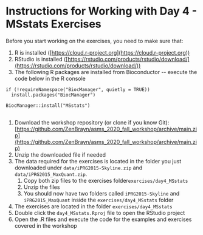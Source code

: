 # Instructions for Working with Day 4 - MSstats Exercises

Before you start working on the exercises, you need to make sure that:

1. R is installed ([https://cloud.r-project.org](https://cloud.r-project.org))
2. RStudio is installed ([https://rstudio.com/products/rstudio/download/](https://rstudio.com/products/rstudio/download/))
3. The following R packages are installed from Bioconductor -- execute the code below in the R console
```
if (!requireNamespace("BiocManager", quietly = TRUE))
  install.packages("BiocManager")

BiocManager::install("MSstats")
```


## 

1. Download the workshop repository (or clone if you know Git): [https://github.com/ZenBrayn/asms_2020_fall_workshop/archive/main.zip](https://github.com/ZenBrayn/asms_2020_fall_workshop/archive/main.zip)
2. Unzip the downloaded file if needed
3. The data required for the exercises is located in the folder you just downloaded under `data/iPRG2015-Skyline.zip` and `data/iPRG2015_MaxQuant.zip`. 
    1. Copy both zip files to the exercises folder`exercises/day4_MSstats`
    2. Unzip the files
    3. You should now have two folders called `iPRG2015-Skyline` and `iPRG2015_MaxQuant` inside the `exercises/day4_MSstats` folder
4. The exercises are located in the folder `exercises/day4_MSstats`
5. Double click the `day4_MSstats.Rproj` file to open the RStudio project
6. Open the .R files and execute the code for the examples and exercises covered in the workshop
